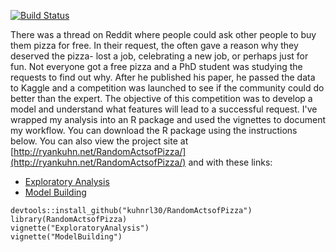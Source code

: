 [![Build Status](https://travis-ci.org/kuhnrl30/RandomActsofPizza.svg?branch=master)](https://travis-ci.org/kuhnrl30/RandomActsofPizza)

There was a thread on Reddit where people could ask other people to buy them pizza for free. In their request, the often gave a reason why they deserved the pizza- lost a job, celebrating a new job, or perhaps just for fun.  Not everyone got a free pizza and a PhD student was studying the requests to find out why.  After he published his paper, he passed the data to Kaggle and a competition was launched to see if the community could do better than the expert.  The objective of this competition was to develop a model and understand what features will lead to a successful request.  I've wrapped my analysis into an R package and used the vignettes to document my workflow.  You can download the R package using the instructions below.  You can also view the project site at [http://ryankuhn.net/RandomActsofPizza/](http://ryankuhn.net/RandomActsofPizza/) and with these links:

- [Exploratory Analysis](docs/ExploratoryAnalysis.html)
- [Model Building](docs/ModelBuilding.html)  


```
devtools::install_github("kuhnrl30/RandomActsofPizza")
library(RandomActsofPizza)
vignette("ExploratoryAnalysis")
vignette("ModelBuilding")
```





